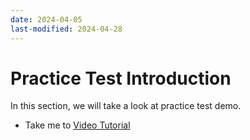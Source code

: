 ```yaml
---
date: 2024-04-05
last-modified: 2024-04-28
---
```

# Practice Test Introduction

In this section, we will take a look at practice test demo.
- Take me to [Video Tutorial](https://kodekloud.com/topic/practice-test-introduction-2/)

